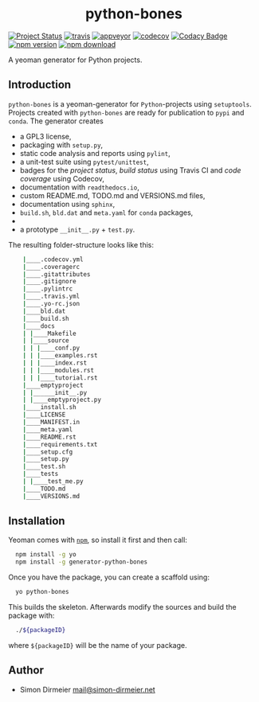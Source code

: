 <h1 align="center"> python-bones </h1>

[![Project Status](http://www.repostatus.org/badges/latest/wip.svg)](http://www.repostatus.org/#wip)
[![travis](https://travis-ci.org/dirmeier/python-bones.svg?branch=master)](https://travis-ci.org/dirmeier/python-bones)
[![appveyor](https://ci.appveyor.com/api/projects/status/ugxd2285camqs6ud/branch/master?svg=true)](https://ci.appveyor.com/project/dirmeier/python-bones/branch/master)
[![codecov](https://codecov.io/gh/dirmeier/python-bones/branch/master/graph/badge.svg)](https://codecov.io/gh/dirmeier/python-bones)
[![Codacy Badge](https://api.codacy.com/project/badge/Grade/fc5f2b85be274404990b9282eeaa484d)](https://www.codacy.com/app/simon-dirmeier/python-bones?utm_source=github.com&amp;utm_medium=referral&amp;utm_content=dirmeier/java-bones&amp;utm_campaign=Badge_Grade)
[![npm version](https://badge.fury.io/js/generator-python-bones.svg)](https://www.npmjs.com/package/generator-python-bones)
[![npm download](https://img.shields.io/npm/dt/generator-python-bones.svg)](https://www.npmjs.com/package/generator-python-bones)

A yeoman generator for Python projects.

## Introduction

`python-bones` is a yeoman-generator for `Python`-projects using `setuptools`. Projects created with `python-bones` are ready for publication to `pypi` and `conda`. The generator creates

* a GPL3 license,
* packaging with `setup.py`,
* static code analysis and reports using `pylint`,
* a unit-test suite using `pytest/unittest`,
* badges for the *project status*, *build status* using Travis CI and *code coverage* using Codecov,
* documentation with `readthedocs.io`,
* custom README.md, TODO.md and VERSIONS.md files,
* documentation using `sphinx`,
* `build.sh`, `bld.dat` and `meta.yaml` for `conda` packages,
*
* a prototype `__init__.py` + `test.py`.

The resulting folder-structure looks like this:

```sh
	|____.codecov.yml
    |____.coveragerc
    |____.gitattributes
    |____.gitignore
    |____.pylintrc
    |____.travis.yml
    |____.yo-rc.json
    |____bld.dat
    |____build.sh
    |____docs
    | |____Makefile
    | |____source
    | | |____conf.py
    | | |____examples.rst
    | | |____index.rst
    | | |____modules.rst
    | | |____tutorial.rst
    |____emptyproject
    | |______init__.py
    | |____emptyproject.py
    |____install.sh
    |____LICENSE
    |____MANIFEST.in
    |____meta.yaml
    |____README.rst
    |____requirements.txt
    |____setup.cfg
    |____setup.py
    |____test.sh
    |____tests
    | |____test_me.py
    |____TODO.md
    |____VERSIONS.md
```

## Installation

Yeoman comes with [```npm```](https://nodejs.org/en/download/current/), so install it first and then call:

```sh
  npm install -g yo
  npm install -g generator-python-bones
```

Once you have the package, you can create a scaffold using:

```sh
  yo python-bones
```

This builds the skeleton. Afterwards modify the sources and build the package with:

```sh
  ./${packageID}
```

where `${packageID}` will be the name of your package.

## Author

* Simon Dirmeier <a href="mailto:mail@simon-dirmeier.net">mail@simon-dirmeier.net</a>
